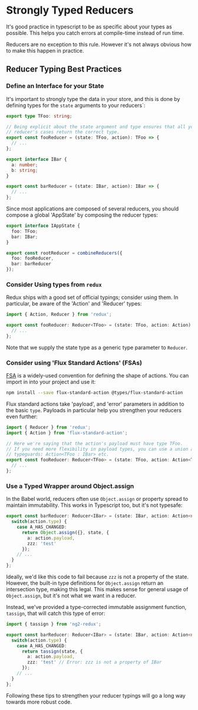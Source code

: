 # Strongly Typed Reducers

It's good practice in typescript to be as specific about your types as possible.
This helps you catch errors at compile-time instead of run time.

Reducers are no exception to this rule. However it's not always obvious how to
make this happen in practice.

## Reducer Typing Best Practices

### Define an Interface for your State

It's important to strongly type the data in your store, and this is done by
defining types for the `state` arguments to your reducers`:

```typescript
export type TFoo: string;

// Being explicit about the state argument and type ensures that all your
// reducer's cases return the correct type. 
export const fooReducer = (state: TFoo, action): TFoo => {
  // ...
};

export interface IBar {
  a: number;
  b: string;
}

export const barReducer = (state: IBar, action): IBar => {
  // ...
};
```

Since most applications are composed of several reducers, you should compose 
a global 'AppState' by composing the reducer types:

```typescript
export interface IAppState {
  foo: TFoo;
  bar: IBar;
}

export const rootReducer = combineReducers({
  foo: fooReducer,
  bar: barReducer
});
```

### Consider Using types from `redux`

Redux ships with a good set of official typings; consider using them. In
particular, be aware of the 'Action' and 'Reducer' types:

```typescript
import { Action, Reducer } from 'redux';

export const fooReducer: Reducer<TFoo> = (state: TFoo, action: Action): TFoo => {
  // ...
};
```

Note that we supply the state type as a generic type parameter to `Reducer`.

### Consider using 'Flux Standard Actions' (FSAs)

[FSA](https://github.com/acdlite/flux-standard-action/blob/master/src/index.js)
is a widely-used convention for defining the shape of actions. You can import
in into your project and use it:

```sh
npm install --save flux-standard-action @types/flux-standard-action
```

Flux standard actions take 'payload', and 'error' parameters in addition to the
basic `type`.  Payloads in particular help you strengthen your reducers even
further:

```typescript
import { Reducer } from 'redux';
import { Action } from 'flux-standard-action';

// Here we're saying that the action's payload must have type TFoo.
// If you need more flexibility in payload types, you can use a union and
// typeguards: Action<TFoo : IBar> etc.
export const fooReducer: Reducer<TFoo> = (state: TFoo, action: Action<TFoo>): TFoo => {
  // ...
};
```

### Use a Typed Wrapper around Object.assign

In the Babel world, reducers often use `Object.assign` or property spread to
maintain immutability. This works in Typescript too, but it's not typesafe:

```typescript
export const barReducer: Reducer<IBar> = (state: IBar, action: Action<number>): IBar => {
  switch(action.type) {
    case A_HAS_CHANGED:
      return Object.assign({}, state, {
        a: action.payload,
        zzz: 'test'
      });
    // ...
  }
};
```

Ideally, we'd like this code to fail because `zzz` is not a property of the state.
However, the built-in type definitions for `Object.assign` return an intersection
type, making this legal. This makes sense for general usage of `Object.assign`,
but it's not what we want in a reducer.

Instead, we've provided a type-corrected immutable assignment function, `tassign`,
that will catch this type of error:

```typescript
import { tassign } from 'ng2-redux';

export const barReducer: Reducer<IBar> = (state: IBar, action: Action<number>): IBar => {
  switch(action.type) {
    case A_HAS_CHANGED:
      return tassign(state, {
        a: action.payload,
        zzz: 'test' // Error: zzz is not a property of IBar
      });
    // ...
  }
};
```

Following these tips to strengthen your reducer typings will go a long way
towards more robust code.
